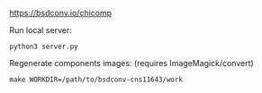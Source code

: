 https://bsdconv.io/chicomp

Run local server:
```
python3 server.py
```

Regenerate components images: (requires ImageMagick/convert)
```
make WORKDIR=/path/to/bsdconv-cns11643/work
```